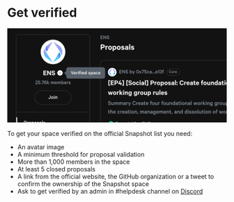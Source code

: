 # Get verified

![](<../.gitbook/assets/image (1) (1).png>)

To get your space verified on the official Snapshot list you need:

* An avatar image
* A minimum threshold for proposal validation
* More than 1,000 members in the space
* At least 5 closed proposals
* A link from the official website, the GitHub organization or a tweet to confirm the ownership of the Snapshot space
* Ask to get verified by an admin in #helpdesk channel on [Discord](https://discord.snapshot.org)
